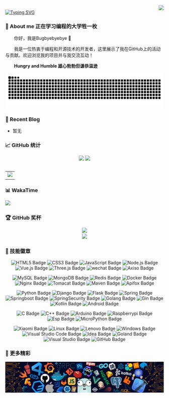 <img align="right" src="https://count.getloli.com/get/@:Bugbyebyebye?theme=rule34">

[![Typing SVG](https://readme-typing-svg.herokuapp.com?font=Fira+Code&weight=600&size=30&pause=1000&color=31B6F7&vCenter=true&random=true&width=435&lines=%E7%BB%88%E6%9C%89%E6%94%B6%E8%8E%B7%E7%9A%84%E5%AD%A3%E8%8A%82)](https://git.io/typing-svg)

### 🤺 About me 正在学习编程的大学牲一枚

<p>&emsp;&emsp;你好，我是Bugbyebyebye 👋</p>
<p>&emsp;&emsp;我是一位热衷于编程和开源技术的开发者，这里展示了我在GitHub上的活动与贡献。欢迎浏览我的项目并与我交流互动！</p>
<p>&emsp;&emsp;<strong>Hungry and Humble 雄心勃勃但谦恭温逊</strong></p>

<div align="center">
  <picture>
    <source media="(prefers-color-scheme: dark)" srcset="https://raw.githubusercontent.com/Bugbyebyebye/Bugbyebyebye/output/github-contribution-grid-snake-dark.svg">
    <source media="(prefers-color-scheme: light)" srcset="https://raw.githubusercontent.com/Bugbyebyebye/Bugbyebyebye/output/github-contribution-grid-snake.svg">
    <img alt="github contribution grid snake animation" src="https://raw.githubusercontent.com/Bugbyebyebye/Bugbyebyebye/output/github-contribution-grid-snake.svg">
  </picture>
</div>

### 📃 Recent Blog
- 暂无

### 📈 GitHub 统计
<!-- GitHub数据信息 -->
<div align="center">
  <div>
    <!-- GitHub 数据统计 -->
    <img height="137px" src="https://github-readme-stats-git-masterrstaa-rickstaa.vercel.app/api?username=Bugbyebyebye&hide_title=true&hide_border=true&show_icons=true&include_all_commits=true&line_height=21text_color=000&icon_color=000&bg_color=0,ea6161,ffc64d,fffc4d,52fa5a" />
    <img height="137px" src="https://github-readme-stats-git-masterrstaa-rickstaa.vercel.app/api/top-langs/?username=Bugbyebyebye&hide_title=true&hide_border=true&layout=compact&langs_count=6&text_color=000&icon_color=fff&bg_color=0,52fa5a,4dfcff,c64dff" /><br>
  </div>

 <div>&nbsp;</div>
  
  <table>
    <tr>
      <td>
        <picture>
          <source media="(prefers-color-scheme: dark)" srcset="https://github-readme-activity-graph.vercel.app/graph?username=Bugbyebyebye&theme=xcode&bg_color=FF000000&hide_border=true"/>
          <source media="(prefers-color-scheme: light)" srcset="https://github-readme-activity-graph.vercel.app/graph?username=Bugbyebyebye&theme=react&bg_color=FF000000&color=000000&hide_border=true"/>
          <img src="https://github-readme-activity-graph.vercel.app/graph?username=Bugbyebyebye&theme=react&bg_color=FF000000&hide_border=true"/>
        </picture>
    </tr>
  </table>
</div>

### 📊 WakaTime

<picture>
  <source
    srcset="https://github-readme-stats.vercel.app/api/wakatime?username=Emotionalbug&layout=compact&text_color=f0f6fc&bg_color=00000000&hide_border=true&hide_title=true"
    media="(prefers-color-scheme: dark)"
  />
  <source
    srcset="https://github-readme-stats.vercel.app/api/wakatime?username=Emotionalbug&layout=compact&text_color=1f2328&bg_color=00000000&hide_border=true&hide_title=true"
    media="(prefers-color-scheme: light)"
  />
  <img src="https://github-readme-stats.vercel.app/api/wakatime?username=Emotionalbug&layout=compact&text_color=f0f6fc&bg_color=00000000&hide_border=true&hide_title=true" />
</picture>

</td></tr>

### 🏆 GitHub 奖杯
<div align="center">
  <!-- github-readme-streak-stats 连续提交代码天数记录 -->
  <picture>
    <source media="(prefers-color-scheme: dark)" srcset="https://github-readme-streak-stats.herokuapp.com/?user=Bugbyebyebye&theme=dark&hide_border=true" />
    <source media="(prefers-color-scheme: light)" srcset="https://github-readme-streak-stats.herokuapp.com/?user=Bugbyebyebye&theme=light&hide_border=true" />
    <img src="https://github-readme-streak-stats.herokuapp.com/?user=sun0225SUN&theme=default&hide_border=true" />
  </picture>
  
  <!-- GitHub 奖杯🏆 -->
  <div><img src="https://github-profile-trophy.vercel.app/?username=Bugbyebyebye&theme=gruvbox&row=1&column=7&no-frame=true&no-bg=true" /><br/></div>
</div>

### 🧠 技能徽章
<div align="center" >

  <!--  skill badge 技能徽章 -->
   ![HTML5 Badge](https://img.shields.io/badge/HTML5-E34F26?logo=html5&logoColor=fff&style=flat)
  ![CSS3 Badge](https://img.shields.io/badge/CSS3-1572B6?logo=css3&logoColor=fff&style=flat)
  ![JavaScript Badge](https://img.shields.io/badge/JavaScript-F7DF1E?logo=javascript&logoColor=000&style=flat)
  ![Node.js Badge](https://img.shields.io/badge/Node.js-393?logo=nodedotjs&logoColor=fff&style=flat)
  ![Vue.js Badge](https://img.shields.io/badge/Vue.js-4FC08D?logo=vuedotjs&logoColor=fff&style=flat)
  ![Three.js Badge](https://img.shields.io/badge/Three.js-092E20?logo=threedotjs&logoColor=fff&style=flat)
  ![wechat Badge](https://img.shields.io/badge/Wechat-%2307C160?style=flat&logo=Wechat&logoColor=fff)
  ![Axiso Badge](https://img.shields.io/badge/Axios-%235A29E4?style=flat&logo=axios&logoColor=fff)

  ![MySQL Badge](https://img.shields.io/badge/MySQL-4479A1?logo=MySQL&logoColor=fff&style=flat)
  ![MongoDB Badge](https://img.shields.io/badge/MongoDB-47A248?logo=mongodb&logoColor=fff&style=flat)
  ![Redis Badge](https://img.shields.io/badge/Redis-DC382D?style=flat&logo=redis&logoColor=fff)
  ![Docker Badge](https://img.shields.io/badge/Docker-2496ED?style=flat&logo=docker&logoColor=%23ffffff)
  ![Nginx Badge](https://img.shields.io/badge/Nginx-009639?style=flat&logo=nginx&logoColor=fff)
  ![Tomacat Badge](https://img.shields.io/badge/ApacheTomcat-%23f7770e?style=flat&logo=apachetomcat&logoColor=fff)
  ![Maven Badge](https://img.shields.io/badge/ApacheMaven-%23C71A36?style=flat&logo=ApacheMaven&logoColor=fff)
  ![Apifox Badge](https://img.shields.io/badge/apifox-%23F44A53?style=flat&logo=apifox&logoColor=fff)


  ![Python Badge](https://img.shields.io/badge/Python-3776AB?logo=python&logoColor=fff&style=flat)
  ![Django Badge](https://img.shields.io/badge/Django-092E20?logo=django&logoColor=fff&style=flat)
  ![Flask Badge](https://img.shields.io/badge/flask-000000?style=flat&logo=flask&logoColor=fff)
  ![Spring Badge](https://img.shields.io/badge/Spring-6DB33F?logo=spring&logoColor=fff&style=flat)
  ![Springboot Badge](https://img.shields.io/badge/SpringBoot-6DB33F?style=flat&logo=springboot&logoColor=fff)
  ![SpringSecurity Badge](https://img.shields.io/badge/SpringSecurity-6DB33F?style=flat&logo=springsecurity&logoColor=fff)
  ![Golang Badge](https://img.shields.io/badge/Golang-00ADD8?style=flat&logo=Go&logoColor=%23ffffff)
  ![Gin Badge](https://img.shields.io/badge/Gin-008ECF?style=flat&logo=gin&logoColor=fff)
  ![Kotlin Badge](https://img.shields.io/badge/kotlin-%237F52FF?style=flat&logo=kotlin&logoColor=fff)
  ![Android Badge](https://img.shields.io/badge/Android-3DDC84?logo=android&logoColor=fff&style=flat)

  ![C Badge](https://img.shields.io/badge/C-A8B9CC?logo=c&logoColor=fff&style=flat)
  ![C++ Badge](https://img.shields.io/badge/C%2B%2B-00599C?logo=cplusplus&logoColor=fff&style=flat)
  ![Arduino Badge](https://img.shields.io/badge/Arduino-%2300878F?style=flat&logo=arduino&logoColor=fff)
  ![Raspberrypi Badge](https://img.shields.io/badge/Raspberrypi-%23A22846?style=flat&logo=raspberrypi&logoColor=fff)
  ![Esp Badge](https://img.shields.io/badge/Espressif-%23E7352C?style=flat&logo=espressif&logoColor=fff)
  ![MicroPython Badge](https://img.shields.io/badge/MicroPython-%23000000?style=flat&logo=micropython&logoColor=fff)
  
  ![Xiaomi Badge](https://img.shields.io/badge/Xiaomi-FF6900?logo=xiaomi&logoColor=fff&style=flat)
  ![Linux Badge](https://img.shields.io/badge/Linux-FCC624?logo=linux&logoColor=000&style=flat)
  ![Lenovo Badge](https://img.shields.io/badge/Lenovo-E2231A?logo=lenovo&logoColor=fff&style=flat)
  ![Windows Badge](https://img.shields.io/badge/Windows-0078D6?logo=windows&logoColor=fff&style=flat)
  ![Visual Studio Code Badge](https://img.shields.io/badge/Visual%20Studio%20Code-007ACC?logo=visualstudiocode&logoColor=fff&style=flat)
  ![Idea Badge](https://img.shields.io/badge/Intellij%20Idea-000000?style=flat&logo=intellijidea&logoColor=%23ffffff)
  ![Goland Badge](https://img.shields.io/badge/Goland-4f55f9?style=flat&logo=goland&logoColor=%23ffffff)
  ![Visual Studio Badge](https://img.shields.io/badge/Visual%20Studio-5C2D91?logo=visualstudio&logoColor=fff&style=flat)
  ![GitHub Badge](https://img.shields.io/badge/GitHub-181717?logo=github&logoColor=fff&style=flat)

</div>

### 🔭 更多精彩


<!-- 如果需要添加更多内容，请将其写在这里 -->
<div>
  <img src="https://github.com/Bugbyebyebye/Bugbyebyebye/blob/main/assets/background.png" />
</div>
